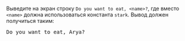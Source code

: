 
Выведите на экран строку `Do you want to eat, <name>?`, где вместо `<name>` должна использоваться константа `stark`. Вывод должен получиться таким:

<pre class='hexlet-basics-output'>
Do you want to eat, Arya?
</pre>
